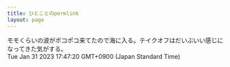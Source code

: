 ```yaml
---
title: ひとことのpermlink
layout: page
---
```

<div class="box" dt="1675154840709">
  モモくらいの波がポコポコ来てたので海に入る。テイクオフはだいぶいい感じになってきた気がする。
  <div class="content is-small">Tue Jan 31 2023 17:47:20 GMT+0900 (Japan Standard Time)</div>
</div>